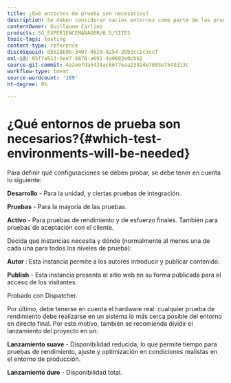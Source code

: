 ```yaml
---
title: ¿Qué entornos de prueba son necesarios?
description: Se deben considerar varios entornos como parte de las pruebas
contentOwner: Guillaume Carlino
products: SG_EXPERIENCEMANAGER/6.5/SITES
topic-tags: testing
content-type: reference
discoiquuid: db528b9b-3407-462d-8254-20b3cc2c3ccf
exl-id: 05f7a513-5ee7-4870-a691-4a0602e0cbb2
source-git-commit: 4e2ee7da5424ac6677eaa2392de7803e7543d13c
workflow-type: tm+mt
source-wordcount: '169'
ht-degree: 0%

---
```


# ¿Qué entornos de prueba son necesarios?{#which-test-environments-will-be-needed}

Para definir qué configuraciones se deben probar, se debe tener en cuenta lo siguiente:

**Desarrollo** - Para la unidad, y ciertas pruebas de integración.

**Pruebas** - Para la mayoría de las pruebas.

**Activo** - Para pruebas de rendimiento y de esfuerzo finales. También para pruebas de aceptación con el cliente.

Decida qué instancias necesita y dónde (normalmente al menos una de cada una para todos los niveles de prueba):

**Autor** : Esta instancia permite a los autores introducir y publicar contenido.

**Publish** - Esta instancia presenta el sitio web en su forma publicada para el acceso de los visitantes.

Probado con Dispatcher.

Por último, debe tenerse en cuenta el hardware real: cualquier prueba de rendimiento debe realizarse en un sistema lo más cerca posible del entorno en directo final. Por este motivo, también se recomienda dividir el lanzamiento del proyecto en un:

**Lanzamiento suave** - Disponibilidad reducida; lo que permite tiempo para pruebas de rendimiento, ajuste y optimización en condiciones realistas en el entorno de producción.

**Lanzamiento duro** - Disponibilidad total.
